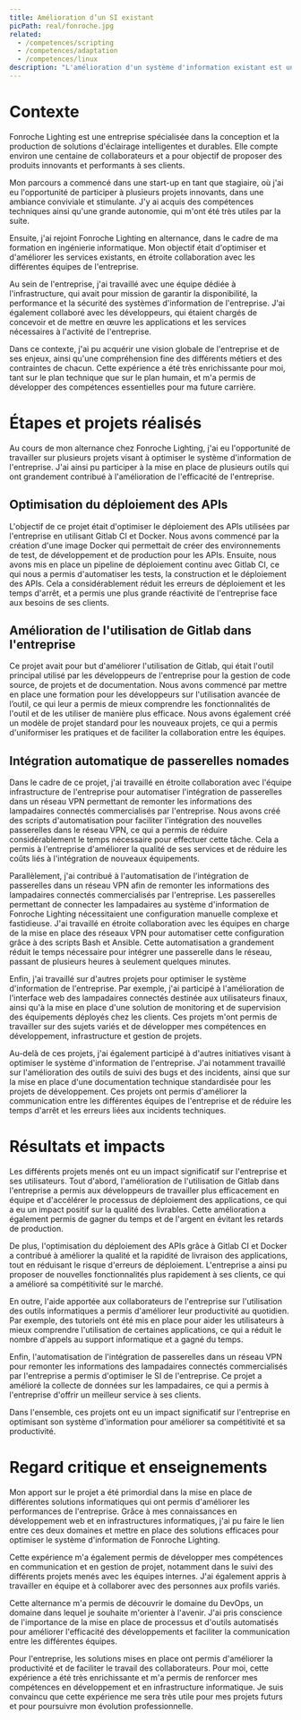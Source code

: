 ```yaml
---
title: Amélioration d’un SI existant
picPath: real/fonroche.jpg
related:
  - /competences/scripting
  - /competences/adaptation
  - /competences/linux
description: "L'amélioration d'un système d'information existant est un processus qui consiste à optimiser les performances et les fonctionnalités d'un système déjà en place. Cela peut être effectué par l'ajout de nouvelles fonctionnalités, l'optimisation de la sécurité ou la mise à jour de la technologie utilisée."
---
```


# Contexte

Fonroche Lighting est une entreprise spécialisée dans la conception et la production de solutions d'éclairage intelligentes et durables. Elle compte environ une centaine de collaborateurs et a pour objectif de proposer des produits innovants et performants à ses clients.

Mon parcours a commencé dans une start-up en tant que stagiaire, où j'ai eu l'opportunité de participer à plusieurs projets innovants, dans une ambiance conviviale et stimulante. J'y ai acquis des compétences techniques ainsi qu'une grande autonomie, qui m'ont été très utiles par la suite.

Ensuite, j'ai rejoint Fonroche Lighting en alternance, dans le cadre de ma formation en ingénierie informatique. Mon objectif était d'optimiser et d'améliorer les services existants, en étroite collaboration avec les différentes équipes de l'entreprise.

Au sein de l'entreprise, j'ai travaillé avec une équipe dédiée à l'infrastructure, qui avait pour mission de garantir la disponibilité, la performance et la sécurité des systèmes d'information de l'entreprise. J'ai également collaboré avec les développeurs, qui étaient chargés de concevoir et de mettre en œuvre les applications et les services nécessaires à l'activité de l'entreprise.

Dans ce contexte, j'ai pu acquérir une vision globale de l'entreprise et de ses enjeux, ainsi qu'une compréhension fine des différents métiers et des contraintes de chacun. Cette expérience a été très enrichissante pour moi, tant sur le plan technique que sur le plan humain, et m'a permis de développer des compétences essentielles pour ma future carrière.

# Étapes et projets réalisés

Au cours de mon alternance chez Fonroche Lighting, j'ai eu l'opportunité de travailler sur plusieurs projets visant à optimiser le système d'information de l'entreprise. J'ai ainsi pu participer à la mise en place de plusieurs outils qui ont grandement contribué à l'amélioration de l'efficacité de l'entreprise.

## Optimisation du déploiement des APIs

L'objectif de ce projet était d'optimiser le déploiement des APIs utilisées par l'entreprise en utilisant Gitlab CI et Docker. Nous avons commencé par la création d'une image Docker qui permettait de créer des environnements de test, de développement et de production pour les APIs. Ensuite, nous avons mis en place un pipeline de déploiement continu avec Gitlab CI, ce qui nous a permis d'automatiser les tests, la construction et le déploiement des APIs. Cela a considérablement réduit les erreurs de déploiement et les temps d'arrêt, et a permis une plus grande réactivité de l'entreprise face aux besoins de ses clients.

## Amélioration de l'utilisation de Gitlab dans l'entreprise

Ce projet avait pour but d'améliorer l'utilisation de Gitlab, qui était l'outil principal utilisé par les développeurs de l'entreprise pour la gestion de code source, de projets et de documentation. Nous avons commencé par mettre en place une formation pour les développeurs sur l'utilisation avancée de l’outil, ce qui leur a permis de mieux comprendre les fonctionnalités de l'outil et de les utiliser de manière plus efficace. Nous avons également créé un modèle de projet standard pour les nouveaux projets, ce qui a permis d'uniformiser les pratiques et de faciliter la collaboration entre les équipes.

## Intégration automatique de passerelles nomades

Dans le cadre de ce projet, j'ai travaillé en étroite collaboration avec l'équipe infrastructure de l'entreprise pour automatiser l'intégration de passerelles dans un réseau VPN permettant de remonter les informations des lampadaires connectés commercialisés par l'entreprise. Nous avons créé des scripts d'automatisation pour faciliter l'intégration des nouvelles passerelles dans le réseau VPN, ce qui a permis de réduire considérablement le temps nécessaire pour effectuer cette tâche. Cela a permis à l'entreprise d'améliorer la qualité de ses services et de réduire les coûts liés à l'intégration de nouveaux équipements.

Parallèlement, j'ai contribué à l'automatisation de l'intégration de passerelles dans un réseau VPN afin de remonter les informations des lampadaires connectés commercialisés par l'entreprise. Les passerelles permettant de connecter les lampadaires au système d'information de Fonroche Lighting nécessitaient une configuration manuelle complexe et fastidieuse. J'ai travaillé en étroite collaboration avec les équipes en charge de la mise en place des réseaux VPN pour automatiser cette configuration grâce à des scripts Bash et Ansible. Cette automatisation a grandement réduit le temps nécessaire pour intégrer une passerelle dans le réseau, passant de plusieurs heures à seulement quelques minutes.

Enfin, j'ai travaillé sur d'autres projets pour optimiser le système d'information de l'entreprise. Par exemple, j'ai participé à l'amélioration de l'interface web des lampadaires connectés destinée aux utilisateurs finaux, ainsi qu'à la mise en place d'une solution de monitoring et de supervision des équipements déployés chez les clients.
Ces projets m'ont permis de travailler sur des sujets variés et de développer mes compétences en développement, infrastructure et gestion de projets.

Au-delà de ces projets, j'ai également participé à d'autres initiatives visant à optimiser le système d'information de l'entreprise. J'ai notamment travaillé sur l'amélioration des outils de suivi des bugs et des incidents, ainsi que sur la mise en place d'une documentation technique standardisée pour les projets de développement. Ces projets ont permis d'améliorer la communication entre les différentes équipes de l'entreprise et de réduire les temps d'arrêt et les erreurs liées aux incidents techniques.

# Résultats et impacts

Les différents projets menés ont eu un impact significatif sur l'entreprise et ses utilisateurs. Tout d'abord, l'amélioration de l'utilisation de Gitlab dans l'entreprise a permis aux développeurs de travailler plus efficacement en équipe et d'accélérer le processus de déploiement des applications, ce qui a eu un impact positif sur la qualité des livrables. Cette amélioration a également permis de gagner du temps et de l'argent en évitant les retards de production.

De plus, l'optimisation du déploiement des APIs grâce à Gitlab CI et Docker a contribué à améliorer la qualité et la rapidité de livraison des applications, tout en réduisant le risque d'erreurs de déploiement. L'entreprise a ainsi pu proposer de nouvelles fonctionnalités plus rapidement à ses clients, ce qui a amélioré sa compétitivité sur le marché.

En outre, l'aide apportée aux collaborateurs de l'entreprise sur l'utilisation des outils informatiques a permis d'améliorer leur productivité au quotidien. Par exemple, des tutoriels ont été mis en place pour aider les utilisateurs à mieux comprendre l'utilisation de certaines applications, ce qui a réduit le nombre d'appels au support informatique et a gagné du temps.

Enfin, l'automatisation de l'intégration de passerelles dans un réseau VPN pour remonter les informations des lampadaires connectés commercialisés par l'entreprise a permis d'optimiser le SI de l'entreprise. Ce projet a amélioré la collecte de données sur les lampadaires, ce qui a permis à l'entreprise d'offrir un meilleur service à ses clients.

Dans l'ensemble, ces projets ont eu un impact significatif sur l'entreprise en optimisant son système d'information pour améliorer sa compétitivité et sa productivité.

# Regard critique et enseignements

Mon apport sur le projet a été primordial dans la mise en place de différentes solutions informatiques qui ont permis d'améliorer les performances de l'entreprise. Grâce à mes connaissances en développement web et en infrastructures informatiques, j'ai pu faire le lien entre ces deux domaines et mettre en place des solutions efficaces pour optimiser le système d'information de Fonroche Lighting.

Cette expérience m'a également permis de développer mes compétences en communication et en gestion de projet, notamment dans le suivi des différents projets menés avec les équipes internes. J'ai également appris à travailler en équipe et à collaborer avec des personnes aux profils variés.

Cette alternance m'a permis de découvrir le domaine du DevOps, un domaine dans lequel je souhaite m'orienter à l'avenir. J'ai pris conscience de l'importance de la mise en place de processus et d'outils automatisés pour améliorer l'efficacité des développements et faciliter la communication entre les différentes équipes.

Pour l'entreprise, les solutions mises en place ont permis d'améliorer la productivité et de faciliter le travail des collaborateurs. Pour moi, cette expérience a été très enrichissante et m'a permis de renforcer mes compétences en développement et en infrastructure informatique. Je suis convaincu que cette expérience me sera très utile pour mes projets futurs et pour poursuivre mon évolution professionnelle.